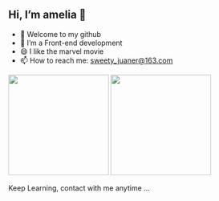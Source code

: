 ## Hi, I’m amelia  🔭 

- 🌱 Welcome to my github
- 💬 I’m a Front-end development
- 😄 I like the marvel movie
- 📫 How to reach me: sweety_juaner@163.com

<div>
<img height="200vw" src="https://github-readme-stats.vercel.app/api?username=amelia-coding&show_icons=true"/>
<img height="200vw" src="https://github-readme-stats.vercel.app/api/top-langs/?username=amelia-coding&layout=compact"/>
</div>


Keep Learning, contact with me anytime ...
